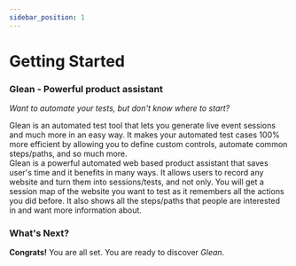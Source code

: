 ```yaml
---
sidebar_position: 1
---
```


# Getting Started

### Glean - Powerful product assistant


*Want to automate your tests, but don't know where to start?*

Glean is an automated test tool that lets you generate live event sessions and much more in an easy way.
It makes your automated test cases 100% more efficient by allowing you to define custom controls, automate common steps/paths, and so much more.                                    
Glean is a powerful automated web based product assistant that saves user's time and it benefits in many ways. It allows users to record any website and turn them into sessions/tests, and not only. You will get a session map of the website you want to test as it remembers all the actions you did before. It also shows all the steps/paths that people are interested in and want more information about.

### What's Next?

**Congrats!** You are all set. You are ready to discover *Glean*.

